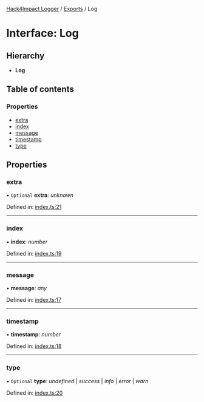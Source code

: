 [Hack4Impact Logger](https://github.com/hack4impact/logger/tree/main/docs/README.md) / [Exports](https://github.com/hack4impact/logger/tree/main/docs/modules.md) / Log

# Interface: Log

## Hierarchy

- **Log**

## Table of contents

### Properties

- [extra](https://github.com/hack4impact/logger/tree/main/docs/interfaces/log.md#extra)
- [index](https://github.com/hack4impact/logger/tree/main/docs/interfaces/log.md#index)
- [message](https://github.com/hack4impact/logger/tree/main/docs/interfaces/log.md#message)
- [timestamp](https://github.com/hack4impact/logger/tree/main/docs/interfaces/log.md#timestamp)
- [type](https://github.com/hack4impact/logger/tree/main/docs/interfaces/log.md#type)

## Properties

### extra

• `Optional` **extra**: _unknown_

Defined in: [index.ts:21](https://github.com/hack4impact/logger/blob/689cf14/src/index.ts#L21)

---

### index

• **index**: _number_

Defined in: [index.ts:19](https://github.com/hack4impact/logger/blob/689cf14/src/index.ts#L19)

---

### message

• **message**: _any_

Defined in: [index.ts:17](https://github.com/hack4impact/logger/blob/689cf14/src/index.ts#L17)

---

### timestamp

• **timestamp**: _number_

Defined in: [index.ts:18](https://github.com/hack4impact/logger/blob/689cf14/src/index.ts#L18)

---

### type

• `Optional` **type**: _undefined_ \| _success_ \| _info_ \| _error_ \| _warn_

Defined in: [index.ts:20](https://github.com/hack4impact/logger/blob/689cf14/src/index.ts#L20)

